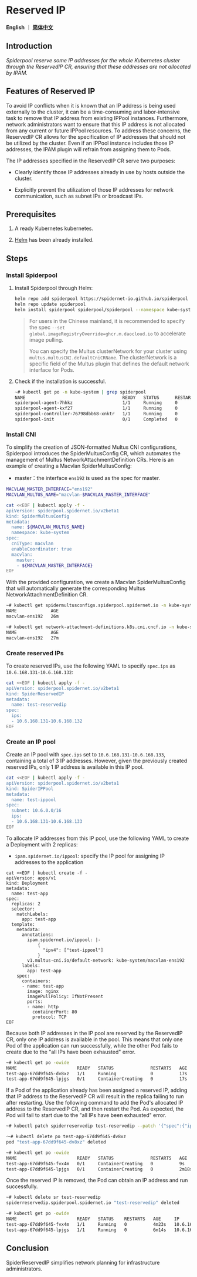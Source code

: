 # Reserved IP

**English** ｜ [**简体中文**](./reserved-ip-zh_CN.md)

## Introduction

*Spiderpool reserve some IP addresses for the whole Kubernetes cluster through the ReservedIP CR, ensuring that these addresses are not allocated by IPAM.*

## Features of Reserved IP

To avoid IP conflicts when it is known that an IP address is being used externally to the cluster, it can be a time-consuming and labor-intensive task to remove that IP address from existing IPPool instances. Furthermore, network administrators want to ensure that this IP address is not allocated from any current or future IPPool resources. To address these concerns, the ReservedIP CR allows for the specification of IP addresses that should not be utilized by the cluster. Even if an IPPool instance includes those IP addresses, the IPAM plugin will refrain from assigning them to Pods.

The IP addresses specified in the ReservedIP CR serve two purposes:

- Clearly identify those IP addresses already in use by hosts outside the cluster.

- Explicitly prevent the utilization of those IP addresses for network communication, such as subnet IPs or broadcast IPs.

## Prerequisites

1. A ready Kubernetes kubernetes.

2. [Helm](https://helm.sh/docs/intro/install/) has been already installed.

## Steps

### Install Spiderpool

1. Install Spiderpool through Helm:

    ```bash
    helm repo add spiderpool https://spidernet-io.github.io/spiderpool
    helm repo update spiderpool
    helm install spiderpool spiderpool/spiderpool --namespace kube-system  --set multus.multusCNI.defaultCniCRName="macvlan-ens192" 
    ```

    > For users in the Chinese mainland, it is recommended to specify the spec `--set global.imageRegistryOverride=ghcr.m.daocloud.io` to accelerate image pulling.
    >
    > You can specify the Multus clusterNetwork for your cluster using `multus.multusCNI.defaultCniCRName`. The clusterNetwork is a specific field of the Multus plugin that defines the default network interface for Pods.

2. Check if the installation is successful.

    ```bash
    ~# kubectl get po -n kube-system | grep spiderpool
    NAME                                     READY   STATUS      RESTARTS   AGE                                
    spiderpool-agent-7hhkz                   1/1     Running     0          13m
    spiderpool-agent-kxf27                   1/1     Running     0          13m
    spiderpool-controller-76798dbb68-xnktr   1/1     Running     0          13m
    spiderpool-init                          0/1     Completed   0          13m
    ```

### Install CNI

To simplify the creation of JSON-formatted Multus CNI configurations, Spiderpool introduces the SpiderMultusConfig CR, which automates the management of Multus NetworkAttachmentDefinition CRs. Here is an example of creating a Macvlan SpiderMultusConfig:

- master：the interface `ens192` is used as the spec for master.

```bash
MACVLAN_MASTER_INTERFACE="ens192"
MACVLAN_MULTUS_NAME="macvlan-$MACVLAN_MASTER_INTERFACE"

cat <<EOF | kubectl apply -f -
apiVersion: spiderpool.spidernet.io/v2beta1
kind: SpiderMultusConfig
metadata:
  name: ${MACVLAN_MULTUS_NAME}
  namespace: kube-system
spec:
  cniType: macvlan
  enableCoordinator: true
  macvlan:
    master:
    - ${MACVLAN_MASTER_INTERFACE}
EOF
```

With the provided configuration, we create a Macvlan SpiderMultusConfig that will automatically generate the corresponding Multus NetworkAttachmentDefinition CR.

```bash
~# kubectl get spidermultusconfigs.spiderpool.spidernet.io -n kube-system
NAME             AGE
macvlan-ens192   26m

~# kubectl get network-attachment-definitions.k8s.cni.cncf.io -n kube-system
NAME             AGE
macvlan-ens192   27m
```

### Create reserved IPs

To create reserved IPs, use the following YAML to specify `spec.ips` as `10.6.168.131-10.6.168.132`:

```bash
cat <<EOF | kubectl apply -f -
apiVersion: spiderpool.spidernet.io/v2beta1
kind: SpiderReservedIP
metadata:
  name: test-reservedip
spec:
  ips:
  - 10.6.168.131-10.6.168.132
EOF
```

### Create an IP pool

Create an IP pool with `spec.ips` set to `10.6.168.131-10.6.168.133`, containing a total of 3 IP addresses. However, given the previously created reserved IPs, only 1 IP address is available in this IP pool.

```bash
cat <<EOF | kubectl apply -f -
apiVersion: spiderpool.spidernet.io/v2beta1
kind: SpiderIPPool
metadata:
  name: test-ippool
spec:
  subnet: 10.6.0.0/16
  ips:
  - 10.6.168.131-10.6.168.133
EOF
```

To allocate IP addresses from this IP pool, use the following YAML to create a Deployment with 2 replicas:

- `ipam.spidernet.io/ippool`: specify the IP pool for assigning IP addresses to the application

```shell
cat <<EOF | kubectl create -f -
apiVersion: apps/v1
kind: Deployment
metadata:
  name: test-app
spec:
  replicas: 2
  selector:
    matchLabels:
      app: test-app
  template:
    metadata:
      annotations:
        ipam.spidernet.io/ippool: |-
            {      
              "ipv4": ["test-ippool"]
            }
        v1.multus-cni.io/default-network: kube-system/macvlan-ens192
      labels:
        app: test-app
    spec:
      containers:
      - name: test-app
        image: nginx
        imagePullPolicy: IfNotPresent
        ports:
        - name: http
          containerPort: 80
          protocol: TCP
EOF
```

Because both IP addresses in the IP pool are reserved by the ReservedIP CR, only one IP address is available in the pool. This means that only one Pod of the application can run successfully, while the other Pod fails to create due to the "all IPs have been exhausted" error.

```bash
~# kubectl get po -owide
NAME                       READY   STATUS              RESTARTS   AGE   IP             NODE    NOMINATED NODE   READINESS GATES
test-app-67dd9f645-dv8xz   1/1     Running             0          17s   10.6.168.133   node2   <none>           <none>
test-app-67dd9f645-lpjgs   0/1     ContainerCreating   0          17s   <none>         node1   <none>           <none>
```

If a Pod of the application already has been assigned a reserved IP, adding that IP address to the ReservedIP CR will result in the replica failing to run after restarting. Use the following command to add the Pod's allocated IP address to the ReservedIP CR, and then restart the Pod. As expected, the Pod will fail to start due to the "all IPs have been exhausted" error.

```bash
~# kubectl patch spiderreservedip test-reservedip --patch '{"spec":{"ips":["10.6.168.131-10.6.168.133"]}}' --type=merge

～# kubectl delete po test-app-67dd9f645-dv8xz 
pod "test-app-67dd9f645-dv8xz" deleted

~# kubectl get po -owide
NAME                       READY   STATUS              RESTARTS   AGE     IP       NODE    NOMINATED NODE   READINESS GATES
test-app-67dd9f645-fvx4m   0/1     ContainerCreating   0          9s      <none>   node2   <none>           <none>
test-app-67dd9f645-lpjgs   0/1     ContainerCreating   0          2m18s   <none>   node1   <none>           <none>
```

Once the reserved IP is removed, the Pod can obtain an IP address and run successfully.

```bash
~# kubectl delete sr test-reservedip
spiderreservedip.spiderpool.spidernet.io "test-reservedip" deleted

~# kubectl get po -owide
NAME                       READY   STATUS    RESTARTS   AGE     IP             NODE    NOMINATED NODE   READINESS GATES
test-app-67dd9f645-fvx4m   1/1     Running   0          4m23s   10.6.168.133   node2   <none>           <none>
test-app-67dd9f645-lpjgs   1/1     Running   0          6m14s   10.6.168.131   node1   <none>           <none>
```

## Conclusion

SpiderReservedIP simplifies network planning for infrastructure administrators.
